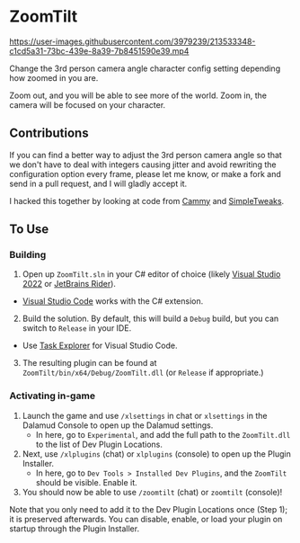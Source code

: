 # ZoomTilt

https://user-images.githubusercontent.com/3979239/213533348-c1cd5a31-73bc-439e-8a39-7b8451590e39.mp4

Change the 3rd person camera angle character config setting depending how zoomed in you are.

Zoom out, and you will be able to see more of the world. Zoom in, the camera will be focused on your character.

## Contributions

If you can find a better way to adjust the 3rd person camera angle so that we don't have to deal with integers causing jitter and avoid rewriting the configuration option every frame, please let me know, or make a fork and send in a pull request, and I will gladly accept it. 

I hacked this together by looking at code from [Cammy](https://github.com/UnknownX7/Cammy) and [SimpleTweaks](https://github.com/Caraxi/SimpleTweaks).

## To Use
### Building

1. Open up `ZoomTilt.sln` in your C# editor of choice (likely [Visual Studio 2022](https://visualstudio.microsoft.com) or [JetBrains Rider](https://www.jetbrains.com/rider/)).
  - [Visual Studio Code](code.visualstudio.com/) works with the C# extension.
2. Build the solution. By default, this will build a `Debug` build, but you can switch to `Release` in your IDE.
  - Use [Task Explorer](https://marketplace.visualstudio.com/items?itemName=spmeesseman.vscode-taskexplorer) for Visual Studio Code.
3. The resulting plugin can be found at `ZoomTilt/bin/x64/Debug/ZoomTilt.dll` (or `Release` if appropriate.)

### Activating in-game

1. Launch the game and use `/xlsettings` in chat or `xlsettings` in the Dalamud Console to open up the Dalamud settings.
    * In here, go to `Experimental`, and add the full path to the `ZoomTilt.dll` to the list of Dev Plugin Locations.
2. Next, use `/xlplugins` (chat) or `xlplugins` (console) to open up the Plugin Installer.
    * In here, go to `Dev Tools > Installed Dev Plugins`, and the `ZoomTilt` should be visible. Enable it.
3. You should now be able to use `/zoomtilt` (chat) or `zoomtilt` (console)!

Note that you only need to add it to the Dev Plugin Locations once (Step 1); it is preserved afterwards. You can disable, enable, or load your plugin on startup through the Plugin Installer.
